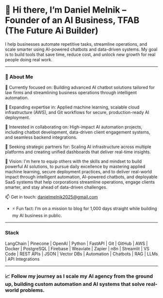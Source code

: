# 👋 Hi there, I’m Daniel Melnik – Founder of an AI Business, TFAB (The Future Ai Builder)

I help businesses automate repetitive tasks, streamline operations, and scale smarter using AI-powered chatbots and data-driven systems. My goal is to build tools that save time, reduce cost, and unlock new growth for real people doing real work.

---

### 🚀 About Me

🔭 Currently focused on: Building advanced AI chatbot solutions tailored for law firms and streamlining business operations through intelligent automation.

🌱 Expanding expertise in: Applied machine learning, scalable cloud infrastructure (AWS), and Git workflows for secure, production-ready AI deployment.

👯 Interested in collaborating on: High-impact AI automation projects, including chatbot development, data-driven client engagement systems, and seamless backend integrations.

🤝 Seeking strategic partners for: Scaling AI infrastructure across multiple platforms and creating unified dashboards that deliver real-time insights.

💬 Vision: I'm here to equip others with the skills and mindset to build powerful AI solutions, to pursue daily excellence by mastering applied machine learning, secure deployment practices, and to deliver real-world impact through intelligent automation, AI-powered chatbots, and deployable SaaS systems that help corporations streamline operations, engage clients smarter, and stay ahead of data-driven challenges.

📫 Get in touch: danielmelnik2025@gmail.com

- ⚡ Fun fact: I’m on a mission to blog for 1,000 days straight while building my AI business in public.

---

### Stack
LangChain | Pinecone | OpenAI | Python | FastAPI | Git | GitHub | AWS | Docker | PostgreSQL | Firebase | Weaviate | Zapier | n8n | Streamlit | VS Code | REST APIs | JSON | Vector DBs | Automation | Chatbots | RAG | LLMs | API Integrations

---

### 📈 Follow my journey as I scale my AI agency from the ground up, building custom automation and AI systems that solve real-world problems.

